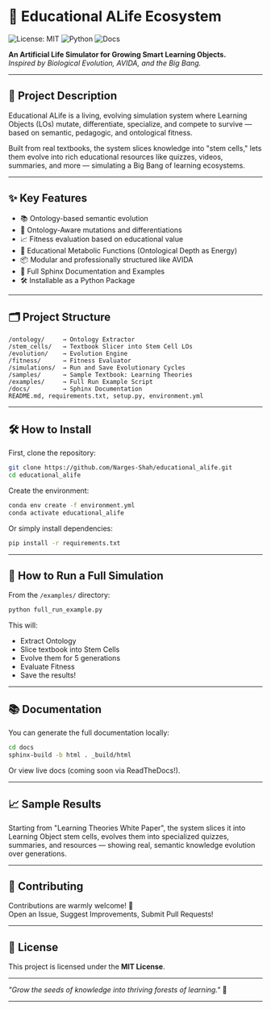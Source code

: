 # 🌌 Educational ALife Ecosystem

![License: MIT](https://img.shields.io/badge/License-MIT-yellow.svg)
![Python](https://img.shields.io/badge/Python-3.9-blue.svg)
![Docs](https://img.shields.io/badge/Docs-Sphinx-green.svg)

**An Artificial Life Simulator for Growing Smart Learning Objects.**  
*Inspired by Biological Evolution, AVIDA, and the Big Bang.*

---

## 🚀 Project Description

Educational ALife is a living, evolving simulation system where Learning Objects (LOs) mutate, differentiate, specialize, and compete to survive — based on semantic, pedagogic, and ontological fitness.

Built from real textbooks, the system slices knowledge into "stem cells," lets them evolve into rich educational resources like quizzes, videos, summaries, and more — simulating a Big Bang of learning ecosystems.

---

## ✨ Key Features

- 📚 Ontology-based semantic evolution
- 🧬 Ontology-Aware mutations and differentiations
- 📈 Fitness evaluation based on educational value
- 🌱 Educational Metabolic Functions (Ontological Depth as Energy)
- 📦 Modular and professionally structured like AVIDA
- 🧪 Full Sphinx Documentation and Examples
- 🛠 Installable as a Python Package

---

## 🗂 Project Structure

```
/ontology/     → Ontology Extractor
/stem_cells/   → Textbook Slicer into Stem Cell LOs
/evolution/    → Evolution Engine
/fitness/      → Fitness Evaluator
/simulations/  → Run and Save Evolutionary Cycles
/samples/      → Sample Textbook: Learning Theories
/examples/     → Full Run Example Script
/docs/         → Sphinx Documentation
README.md, requirements.txt, setup.py, environment.yml
```

---

## 🛠 How to Install

First, clone the repository:

```bash
git clone https://github.com/Narges-Shah/educational_alife.git
cd educational_alife
```

Create the environment:

```bash
conda env create -f environment.yml
conda activate educational_alife
```

Or simply install dependencies:

```bash
pip install -r requirements.txt
```

---

## 🚀 How to Run a Full Simulation

From the `/examples/` directory:

```bash
python full_run_example.py
```

This will:
- Extract Ontology
- Slice textbook into Stem Cells
- Evolve them for 5 generations
- Evaluate Fitness
- Save the results!

---

## 📚 Documentation

You can generate the full documentation locally:

```bash
cd docs
sphinx-build -b html . _build/html
```

Or view live docs (coming soon via ReadTheDocs!).

---

## 📈 Sample Results

Starting from "Learning Theories White Paper", the system slices it into Learning Object stem cells, evolves them into specialized quizzes, summaries, and resources — showing real, semantic knowledge evolution over generations.

---

## 🤝 Contributing

Contributions are warmly welcome! 🌱  
Open an Issue, Suggest Improvements, Submit Pull Requests!

---

## 📝 License

This project is licensed under the **MIT License**.

---

*"Grow the seeds of knowledge into thriving forests of learning."* 🌳

---
